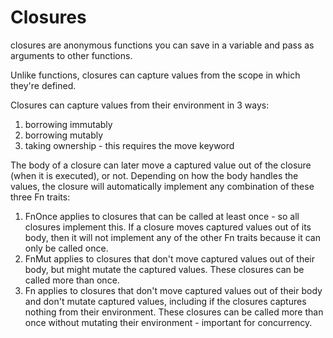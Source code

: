 # Closures
closures are anonymous functions you can save in a variable and pass as arguments to other functions.

Unlike functions, closures can capture values from the scope in which they're defined.

Closures can capture values from their environment in 3 ways:
1. borrowing immutably
1. borrowing mutably
1. taking ownership - this requires the move keyword

The body of a closure can later move a captured value out of the closure (when it is executed), or not. Depending on how the body handles the values, the closure will automatically implement any combination of these three Fn traits:
1. FnOnce applies to closures that can be called at least once - so all closures implement this. If a closure moves captured values out of its body, then it will not implement any of the other Fn traits because it can only be called once.
1. FnMut applies to closures that don't move captured values out of their body, but might mutate the captured values. These closures can be called more than once.
1. Fn applies to closures that don't move captured values out of their body and don't mutate captured values, including if the closures captures nothing from their environment. These closures can be called more than once without mutating their environment - important for concurrency.
